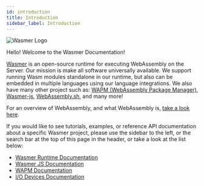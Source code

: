 ```yaml
---
id: introduction
title: Introduction
sidebar_label: Introduction
---
```


![Wasmer Logo](/img/wasmer-logo.svg)

Hello! Welcome to the Wasmer Documentation!

[Wasmer](https://wasmer.io/) is an open-source runtime for executing WebAssembly on the Server. Our mission is make all software universally available. We support running Wasm modules standalone in our runtime, but also can be embedded in multiple languages using our language integrations. We also have many other project such as: [WAPM (WebAssembly Package Manager)](https://wapm.io/), [Wasmer-js](https://github.com/wasmerio/wasmer-js), [WebAssembly.sh](https://webassembly.sh/), and many more!

For an overview of WebAssembly, and what WebAssembly is, [take a look here](https://webassembly.org/).

If you would like to see tutorials, examples, or reference API documentation about a specific Wasmer project, please use the sidebar to the left, or the search bar at the top of this page in the header, or take a look at the list below:

* [Wasmer Runtime Documentation](/runtime/runtime)
* [Wasmer JS Documentation](/wasmer-js/wasmer-js)
* [WAPM Documentation](/wapm/wapm)
* [I/O Devices Documentation](/io-devices/io-devices)
